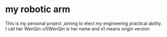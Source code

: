 # my robotic arm
This is my personal project ,aiming to elect my engineering practical ability.  
I call her WenQin-o1(WenQin is her name and o1 means origin version
